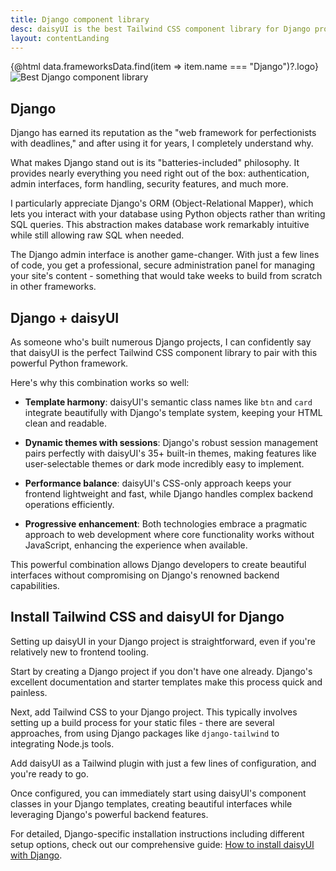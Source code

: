 ```yaml
---
title: Django component library
desc: daisyUI is the best Tailwind CSS component library for Django projects
layout: contentLanding
---
```


<script>
  import Translate from "$components/Translate.svelte"
  import Testimonials from "$components/Testimonials.svelte"
  export let data
</script>

<div class="mx-auto not-prose max-w-4xl py-12 p-6 from-base-300 rounded-box outline-base-content/5 mt-12 mb-6 items-center justify-center gap-8 bg-linear-to-b bg-center outline-2 outline-offset-6">
<div class="max-w-96 items-center w-full grid grid-cols-2 gap-6 lg:gap-12 [&>svg]:w-full [&>svg]:h-auto mx-auto">
{@html data.frameworksData.find(item => item.name === "Django")?.logo}
<img class="w-full h-auto" src="https://img.daisyui.com/images/daisyui/mark-static.svg" alt="Best Django component library" />
</div>
</div>

## Django

Django has earned its reputation as the "web framework for perfectionists with deadlines," and after using it for years, I completely understand why.

What makes Django stand out is its "batteries-included" philosophy. It provides nearly everything you need right out of the box: authentication, admin interfaces, form handling, security features, and much more.

I particularly appreciate Django's ORM (Object-Relational Mapper), which lets you interact with your database using Python objects rather than writing SQL queries. This abstraction makes database work remarkably intuitive while still allowing raw SQL when needed.

The Django admin interface is another game-changer. With just a few lines of code, you get a professional, secure administration panel for managing your site's content - something that would take weeks to build from scratch in other frameworks.

## Django + daisyUI

As someone who's built numerous Django projects, I can confidently say that daisyUI is the perfect Tailwind CSS component library to pair with this powerful Python framework.

Here's why this combination works so well:

- **Template harmony**: daisyUI's semantic class names like `btn` and `card` integrate beautifully with Django's template system, keeping your HTML clean and readable.

- **Dynamic themes with sessions**: Django's robust session management pairs perfectly with daisyUI's 35+ built-in themes, making features like user-selectable themes or dark mode incredibly easy to implement.

- **Performance balance**: daisyUI's CSS-only approach keeps your frontend lightweight and fast, while Django handles complex backend operations efficiently.

- **Progressive enhancement**: Both technologies embrace a pragmatic approach to web development where core functionality works without JavaScript, enhancing the experience when available.

This powerful combination allows Django developers to create beautiful interfaces without compromising on Django's renowned backend capabilities.

<div dir="ltr" class="left-[50%] rtl:left-[-50%] relative translate-x-[-50%] rtl:translate-x-[50%] my-12 w-[calc(100vw-2rem)]">
  <Testimonials items={data.testimonials} limit="6" />
</div>

## Install Tailwind CSS and daisyUI for Django

Setting up daisyUI in your Django project is straightforward, even if you're relatively new to frontend tooling.

Start by creating a Django project if you don't have one already. Django's excellent documentation and starter templates make this process quick and painless.

Next, add Tailwind CSS to your Django project. This typically involves setting up a build process for your static files - there are several approaches, from using Django packages like `django-tailwind` to integrating Node.js tools.

Add daisyUI as a Tailwind plugin with just a few lines of configuration, and you're ready to go.

Once configured, you can immediately start using daisyUI's component classes in your Django templates, creating beautiful interfaces while leveraging Django's powerful backend features.

For detailed, Django-specific installation instructions including different setup options, check out our comprehensive guide: [How to install daisyUI with Django](/docs/install/django/).

